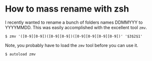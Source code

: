 # How to mass rename with zsh

I recently wanted to rename a bunch of folders names DDMMYYY to YYYYMMDD. This
was easily accomplished with the excellent tool `zmv`.

	$ zmv '([0-9][0-9])([0-9][0-9])([0-9][0-9][0-9][0-9])' '$3$2$1'

Note, you probably have to load the `zmv` tool before you can use it.

	$ autoload zmv
